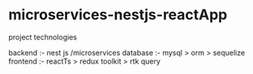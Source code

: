 # microservices-nestjs-reactApp
project technologies 

backend :- nest js /microservices
database :- mysql > orm > sequelize
frontend :- reactTs > redux toolkit > rtk query
